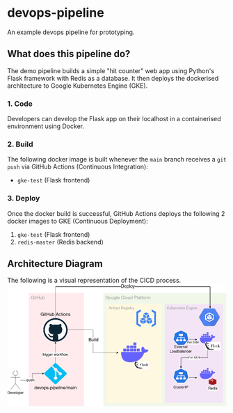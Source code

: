 # devops-pipeline
An example devops pipeline for prototyping.

## What does this pipeline do?
The demo pipeline builds a simple "hit counter" web app using Python's Flask framework with Redis as a database. It then deploys the dockerised architecture to Google Kubernetes Engine (GKE).

### 1. Code
Developers can develop the Flask app on their localhost in a containerised environment using Docker.

### 2. Build
The following docker image is built whenever the `main` branch receives a `git push` via GitHub Actions (Continuous Integration):
- `gke-test` (Flask frontend)

### 3. Deploy
Once the docker build is successful, GitHub Actions deploys the following 2 docker images to GKE (Continuous Deployment):
1. `gke-test` (Flask frontend)
2. `redis-master` (Redis backend)

## Architecture Diagram
The following is a visual representation of the CICD process.
![Architecture Diagram](devops-pipeline.drawio.png)